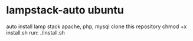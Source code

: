 # lampstack-auto ubuntu
auto install lamp stack apache, php, mysql
clone this repository
chmod +x install.sh
run: 
  ./install.sh
